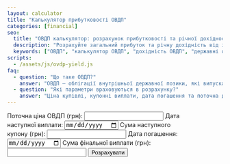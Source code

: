 ```yaml
---
layout: calculator
title: "Калькулятор прибутковості ОВДП"
categories: [financial]
seo:
  title: "ОВДП калькулятор: розрахунок прибутковості та річної дохідності | kalkulator.com.ua"
  description: "Розрахуйте загальний прибуток та річну дохідність від інвестицій в ОВДП. Враховується ціна купівлі, купони, дата погашення."
  keywords: ["ОВДП", "калькулятор ОВДП", "дохідність ОВДП", "державні облігації", "прибуток ОВДП", "інвестиції", "фінанси", "облігації"]
scripts:
  - /assets/js/ovdp-yield.js
faq:
  - question: "Що таке ОВДП?"
    answer: "ОВДП — облігації внутрішньої державної позики, які випускає уряд України для залучення коштів."
  - question: "Які параметри враховуються в розрахунку?"
    answer: "Ціна купівлі, купонні виплати, дата погашення та поточна дата."
---
```


<form id="ovdp-form" autocomplete="off" style="max-width:420px;">
  <label>Поточна ціна ОВДП (грн):
    <input type="number" id="price" min="0" required>
  </label>
  <label>Дата наступної виплати:
    <input type="date" id="nextDate" required>
  </label>
  <label>Сума наступного купону (грн):
    <input type="number" id="nextCoupon" min="0" required>
  </label>
  <label>Дата погашення:
    <input type="date" id="finalDate" required>
  </label>
  <label>Сума фінальної виплати (грн):
    <input type="number" id="finalAmount" min="0" required>
  </label>
  <button type="submit">Розрахувати</button>
</form>

<div id="ovdp-result" class="result" style="min-height:2.3em;margin-top:1.5em;"></div>
